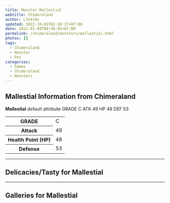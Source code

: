 ```yaml
---
title: Monster Mallestial
webtitle: Chimeraland
author: L3n4r0x
updated: 2022-10-01T01:18:27+07:00
date: 2022-01-09T00:56:03+07:00
permalink: /chimeraland/monsters/mallestial.html
photos: []
tags:
  - Chimeraland
  - Monster
  - Pet
categories:
  - Games
  - Chimeraland
  - Monsters
---
```


<section id="bootstrap-wrapper"><link rel="stylesheet" href="https://rawcdn.githack.com/dimaslanjaka/Web-Manajemen/0c3b5aa1813bd4abcd2c11bf3e37928b15c28664/css/bootstrap-5-3-0-alpha3-wrapper.css"/><h2>Mallestial Information from Chimeraland</h2><p><b>Mallestial</b> default attribute GRADE C ATK 49 HP 48 DEF 53<table><tr><th>GRADE</th><td>C</td></tr><tr><th>Attack</th><td>49</td></tr><tr><th>Health Point (HP)</th><td>48</td></tr><tr><th>Defense</th><td>53</td></tr></table></p><hr/><h2>Delicacies/Tasty for Mallestial</h2><hr/><div id="gallery"><h2>Galleries for Mallestial</h2><div class="row"></div></div></section>